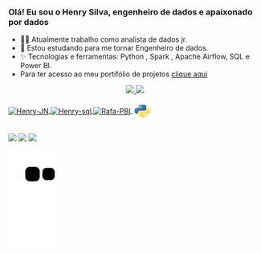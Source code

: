 ### Olá! Eu sou o Henry Silva, engenheiro de dados e apaixonado por dados

- 👨‍🏭 Atualmente trabalho como analista de dados jr. 
- 📘 Estou estudando para me tornar Engenheiro de dados.
- ✨ Tecnologias e ferramentas: Python , Spark , Apache Airflow, SQL e Power BI. 
- Para ter acesso ao meu portifólio de projetos [clique aqui](https://github.com/henrysilva07/portfolio)

<div align="center">
  <a href="https://github.com/henrysilva07">
  <img height="150em" src="https://github-readme-stats.vercel.app/api?username=henrysilva07&show_icons=true&theme=dracula&include_all_commits=true&count_private=true"/>
  <img height="150em" src="https://github-readme-stats.vercel.app/api/top-langs/?username=henrysilva07&layout=compact&langs_count=7&theme=dracula"/>
</div>
  
  <div style="display: inline_block"><br>
  <img align="center" alt="Henry-JN" height="30" width="40" src="https://cdn.jsdelivr.net/gh/devicons/devicon/icons/jupyter/jupyter-original-wordmark.svg">
  <img align="center" alt="Henry-sql" height="42" width="40" src="https://cdn.jsdelivr.net/gh/devicons/devicon/icons/microsoftsqlserver/microsoftsqlserver-plain-wordmark.svg">
  <img align="center" alt="Rafa-PBI" height="42" width="40" src="https://img.icons8.com/color/96/000000/power-bi.png">
  <img align="center" alt="Henry-Python" height="30" width="40" src="https://raw.githubusercontent.com/devicons/devicon/master/icons/python/python-original.svg">
  
</div>
  
  ##
   
<div> 
 <a href="https://instagram.com/henrysilva07" target="_blank"><img src="https://img.shields.io/badge/-Instagram-%23E4405F?style=for-the-badge&logo=instagram&logoColor=white" target="_blank"></a>
  <a href = "mailto:henry131307@gmail.com"><img src="https://img.shields.io/badge/-Gmail-%23333?style=for-the-badge&logo=gmail&logoColor=white" target="_blank"></a>
  <a href="https://www.linkedin.com/in/henry-silva-41a048178/ " target="_blank"><img src="https://img.shields.io/badge/-LinkedIn-%230077B5?style=for-the-badge&logo=linkedin&logoColor=white" target="_blank"></a> 

  ![Snake animation](https://github.com/henrysilva07/henrysilva07/blob/output/github-contribution-grid-snake.svg)
 
</div>
